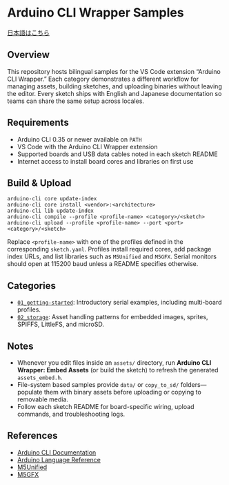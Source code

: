 # Arduino CLI Wrapper Samples

[日本語はこちら](README.ja.md)

## Overview
This repository hosts bilingual samples for the VS Code extension “Arduino CLI Wrapper.” Each category demonstrates a different workflow for managing assets, building sketches, and uploading binaries without leaving the editor. Every sketch ships with English and Japanese documentation so teams can share the same setup across locales.

## Requirements
- Arduino CLI 0.35 or newer available on `PATH`
- VS Code with the Arduino CLI Wrapper extension
- Supported boards and USB data cables noted in each sketch README
- Internet access to install board cores and libraries on first use

## Build & Upload
```
arduino-cli core update-index
arduino-cli core install <vendor>:<architecture>
arduino-cli lib update-index
arduino-cli compile --profile <profile-name> <category>/<sketch>
arduino-cli upload --profile <profile-name> --port <port> <category>/<sketch>
```
Replace `<profile-name>` with one of the profiles defined in the corresponding `sketch.yaml`. Profiles install required cores, add package index URLs, and list libraries such as `M5Unified` and `M5GFX`. Serial monitors should open at 115200 baud unless a README specifies otherwise.

## Categories
- [`01_getting-started`](01_getting-started/README.en.md): Introductory serial examples, including multi-board profiles.
- [`02_storage`](02_storage/README.en.md): Asset handling patterns for embedded images, sprites, SPIFFS, LittleFS, and microSD.

## Notes
- Whenever you edit files inside an `assets/` directory, run **Arduino CLI Wrapper: Embed Assets** (or build the sketch) to refresh the generated `assets_embed.h`.
- File-system based samples provide `data/` or `copy_to_sd/` folders—populate them with binary assets before uploading or copying to removable media.
- Follow each sketch README for board-specific wiring, upload commands, and troubleshooting logs.

## References
- [Arduino CLI Documentation](https://arduino.github.io/arduino-cli/latest/)
- [Arduino Language Reference](https://www.arduino.cc/reference/en/)
- [M5Unified](https://github.com/m5stack/M5Unified)
- [M5GFX](https://github.com/m5stack/M5GFX)
